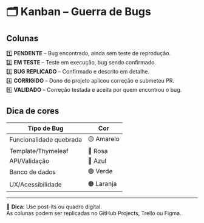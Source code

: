 
# 🗂️ Kanban – Guerra de Bugs

## Colunas
1️⃣ **PENDENTE** – Bug encontrado, ainda sem teste de reprodução.  
2️⃣ **EM TESTE** – Teste em execução, bug sendo confirmado.  
3️⃣ **BUG REPLICADO** – Confirmado e descrito em detalhe.  
4️⃣ **CORRIGIDO** – Dono do projeto aplicou correção e submeteu PR.  
5️⃣ **VALIDADO** – Correção testada e aceita por quem encontrou o bug.

## Dica de cores
| Tipo de Bug | Cor |
|--------------|-----|
| Funcionalidade quebrada | 🟡 Amarelo |
| Template/Thymeleaf | 🌸 Rosa |
| API/Validação | 🔵 Azul |
| Banco de dados | 🟢 Verde |
| UX/Acessibilidade | 🟠 Laranja |

---

📝 **Dica:** Use post-its ou quadro digital.  
As colunas podem ser replicadas no GitHub Projects, Trello ou Figma.
